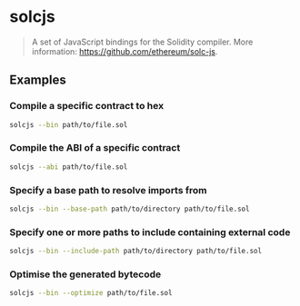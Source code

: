 # solcjs

> A set of JavaScript bindings for the Solidity compiler. More information: <https://github.com/ethereum/solc-js>.

## Examples

### Compile a specific contract to hex

```bash
solcjs --bin path/to/file.sol
```

### Compile the ABI of a specific contract

```bash
solcjs --abi path/to/file.sol
```

### Specify a base path to resolve imports from

```bash
solcjs --bin --base-path path/to/directory path/to/file.sol
```

### Specify one or more paths to include containing external code

```bash
solcjs --bin --include-path path/to/directory path/to/file.sol
```

### Optimise the generated bytecode

```bash
solcjs --bin --optimize path/to/file.sol
```
